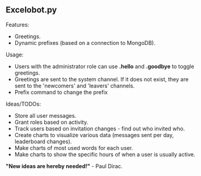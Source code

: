 ## Excelobot.py
Features:
* Greetings.
* Dynamic prefixes (based on a connection to MongoDB).


Usage:
* Users with the administrator role can use **.hello** and **.goodbye** to toggle greetings.
* Greetings are sent to the system channel. If it does not exist, they are sent to the 'newcomers' and 'leavers' channels.
* Prefix command to change the prefix

Ideas/TODOs:
* Store all user messages.
* Grant roles based on activity.
* Track users based on invitation changes - find out who invited who.
* Create charts to visualize various data (messages sent per day, leaderboard changes).
* Make charts of most used words for each user.
* Make charts to show the specific hours of when a user is usually active.

**"New ideas are hereby needed!"** - Paul Dirac.